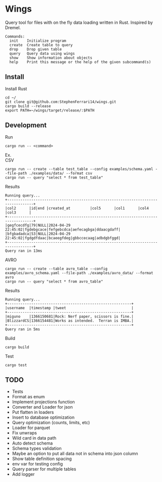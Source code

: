 # Wings
Query tool for files with on the fly data loading written in Rust. Inspired by Dremel.

```
Commands:
  init    Initialize program
  create  Create table to query
  drop    Drop given table
  query   Query data using wings
  show    Show information about objects
  help    Print this message or the help of the given subcommand(s)
```

## Install
Install Rust
```
cd ~/
git clone git@github.com:StephenFerrari14/wings.git
cargo build --release
export PATH=~/wings/target/release/:$PATH
```

## Development
Run
```
cargo run -- <command>
```
Ex.  
CSV  
```
cargo run -- create --table test_table --config examples/schema.yaml --file-path ./examples/data/ --format csv
cargo run -- query "select * from test_table"
```
Results
```
Running query...
+----------------------------------------------------------------------------------+
|col2      |id|end |created_at         |col5      |col1      |col4      |col3      |
+----------------------------------------------------------------------------------+
|gegfcecdfg|79|NULL|2024-04-29 22:45:02|fgdebgcace|fefgebcdca|aefecagbga|ddaacgdaff|
|bfgbadadca|53|NULL|2024-04-29 22:45:02|fgdgdfdaac|bcaeegfdeg|gbbccecaag|adbdgbfggd|
+----------------------------------------------------------------------------------+
Query ran in 13ms
```

AVRO
```
cargo run -- create --table avro_table --config examples/avro_schema.yaml --file-path ./examples/avro_data/ --format avro
cargo run -- query "select * from avro_table"
```
Results
```
Running query...
+---------------------------------------------------------+
|username  |timestamp |tweet                              |
+---------------------------------------------------------+
|miguno    |1366150681|Rock: Nerf paper, scissors is fine.|
|BlizzardCS|1366154481|Works as intended.  Terran is IMBA.|
+---------------------------------------------------------+
Query ran in 5ms
```

Build
```
cargo build
```

Test
```
cargo test
```

## TODO
- Tests
- Format as enum
- Implement projections function
- Converter and Loader for json
- Put flatten in loaders
- Insert to database optimization
- Query optimization (counts, limits, etc)
- Loader for parquet
- Fix unwraps
- Wild card in data path
- Auto detect schema
- Schema types validation
- Maybe an option to put all data not in schema into json column
- Show table definition spacing
- env var for testing config
- Query parser for multiple tables
- Add logger
